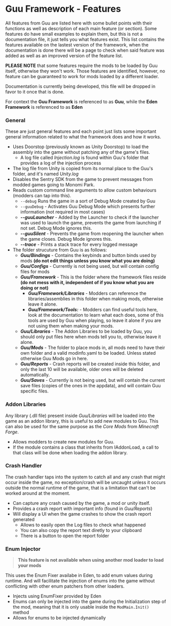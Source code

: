 # Guu Framework - Features
All features from Guu are listed here with some bullet points with their functions as well as description of each main feature (or section). Some features do have small examples to explain them, but this is not a documentation file, it just tells you what features exist. This list contains the features available on the lastest version of the framework, when the documentation is done there will be a page to check when said feature was added as well as an improved version of the feature list.

**PLEASE NOTE** that some features require the mods to be loaded by Guu itself, otherwise they won't work. Those features are identified, however, no feature can be guaranteed to work for mods loaded by a different loader.

Documentation is currently being developed, this file will be dropped in favor to it once that is done.

For context the **Guu Framework** is referenced to as **Guu**, while the **Eden Framework** is referenced to as **Eden**

### General
These are just general features and each point just lists some important general information related to what the framework does and how it works.

- Uses Doorstop (previously known as Unity Doorstop) to load the assembly into the game without patching any of the game's files. 
  - A log file called *Injection.log* is found within Guu's folder that provides a log of the injection process
- The log file from Unity is copied from its normal place to the Guu's folder, and it's named *Unity.log*
- Disables the Sentry SDK from the game to prevent messages from modded games going to Monomi Park.
- Reads custom command line arguments to allow custom behaviours (modders can tap into this).
  - `--debug` Runs the game in a sort of Debug Mode created by Guu
  - `--guuDebug` - Activates Guu Debug Mode which presents further information (not required in most cases)
  - ***--guuLauncher*** - Added by the Launcher to check if the launcher was used to launch the game, prevents the game from launching if not set. Debug Mode ignores this.
  - ***--guuSilent*** - Prevents the game from reopening the launcher when the game closes. Debug Mode ignores this.
  - ***--trace*** - Prints a stack trace for every logged message
- The folder strucuture from Guu is as follows:
  - ***Guu/Bindings*** - Contains the keybinds and button binds used by mods **(do not edit things unless you know what you are doing)**
  - ***Guu/Configs*** - Currently is not being used, but will contain config files for mods
  - ***Guu/Framework*** - This is the folder where the framework files reside **(do not mess with it, independent of if you know what you are doing or not)**
    - ***Guu/Framework/Libraries*** - Modders can reference the libraries/assemblies in this folder when making mods, otherwise leave it alone.
    - ***Guu/Framework/Tools:*** - Modders can find useful tools here, look at the documentation to learn what each does, some of this tools are used by Guu when playing, so leave it alone if you are not using them when making your mods.
  - ***Guu/Libraries*** - The Addon Libraries to be loaded by Guu, you should only put files here when mods tell you to, otherwise leave it alone.
  - ***Guu/Mods*** - The folder to place mods in, all mods need to have their own folder and a valid modinfo.yaml to be loaded. Unless stated otherwise Guu Mods go in here.
  - ***Guu/Reports*** - Crash reports will be created inside this folder, and only the last 10 will be available, older ones will be deleted automatically.
  - ***Guu/Saves*** - Currently is not being used, but will contain the current save files (copies of the ones in the appdata), and will contain Guu specific files.
  
### Addon Libraries
Any library (.dll file) present inside *Guu/Libraries* will be loaded into the game as an addon library, this is useful to add new modules to Guu. This can also be used for the same purpose as the *Core Mods* from *Minecraft Forge*.

- Allows modders to create new modules for Guu.
- If the module contains a class that inherits from IAddonLoad, a call to that class will be done when loading the addon library.

### Crash Handler
The crash handler taps into the system to catch all and any crash that might occur inside the game, no exception/crash will be uncaught unless it occurs outside the normal runtime of the game, that is a limitation that can't be worked around at the moment.

- Can capture any crash caused by the game, a mod or unity itself.
- Provides a crash report with important info (found in *Guu/Reports*)
- Will display a UI when the game crashes to show the crash report generated
  - Allows to easily open the Log files to check what happened
  - You can also copy the report text diretly to your clipboard
  - There is a button to open the report folder
  
### Enum Injector
> **This feature is not available when using another mod loader to load your mods**

This uses the Enum Fixer availabe in Eden, to add enum values during runtime. And will facilitate the injection of enums into the game without conflicting with other enum patchers from other loaders. 

- Injects using EnumFixer provided by Eden
- Enums can only be injected into the game during the Initialization step of the mod, meaning that it is only usable inside the `ModMain.Init()` method
- Allows for enums to be injected dynamically
